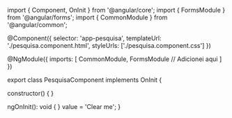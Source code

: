 import { Component, OnInit } from '@angular/core';
import { FormsModule }   from '@angular/forms';
import { CommonModule } from '@angular/common';

@Component({
  selector: 'app-pesquisa',
  templateUrl: './pesquisa.component.html',
  styleUrls: ['./pesquisa.component.css']
})


@NgModule({
  imports: [
    CommonModule,
    FormsModule // Adicionei aqui
  ]
})

export class PesquisaComponent implements OnInit {

  constructor() { }

  ngOnInit(): void {
  }
  value = 'Clear me';
}
